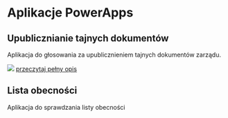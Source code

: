 # Aplikacje PowerApps

## Upublicznianie tajnych dokumentów
Aplikacja do głosowania za upublicznieniem tajnych dokumentów zarządu.

<img src="Upublicznianie%20Tajnych%20Dokumentów/Images/img1.png">
<a href="Upublicznianie%20Tajnych%20Dokumentów/README.md">przeczytaj pełny opis</a>

## Lista obecności
Aplikacja do sprawdzania listy obecności
